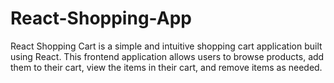 # React-Shopping-App
React Shopping Cart is a simple and intuitive shopping cart application built using React. This frontend application allows users to browse products, add them to their cart, view the items in their cart, and remove items as needed. 
